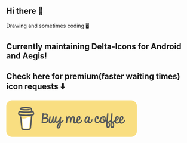 ## Hi there 👋
Drawing and sometimes coding 🖥️

## Currently maintaining Delta-Icons for Android and Aegis!


## Check here for premium(faster waiting times) icon requests ⬇️

<p align="left">
  <img src="https://raw.githubusercontent.com/GitGitro/GitGitro/main/bmc-button.svg" width="350">
</p>
